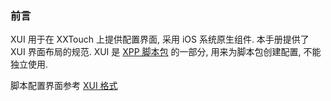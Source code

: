### 前言

XUI 用于在 XXTouch 上提供配置界面, 采用 iOS 系统原生组件. 本手册提供了 XUI 界面布局的规范. XUI 是 [XPP 脚本包](/XPP/README.md) 的一部分, 用来为脚本包创建配置, 不能独立使用.   

脚本配置界面参考 [XUI 格式](/XUI/START.md)  
